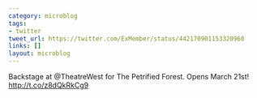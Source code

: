 ```yaml
---
category: microblog
tags:
- twitter
tweet_url: https://twitter.com/ExMember/status/442170901153320960
links: []
layout: microblog
---
```

Backstage at @TheatreWest for The Petrified Forest. Opens March 21st! http://t.co/z8dQkRkCg9
